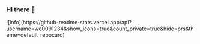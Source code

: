 ### Hi there 👋

<!--
**we0091234/we0091234** is a ✨ _special_ ✨ repository because its `README.md` (this file) appears on your GitHub profile.

Here are some ideas to get you started:

- 🔭 I’m currently working on ...
- 🌱 I’m currently learning ...
- 👯 I’m looking to collaborate on ...
- 🤔 I’m looking for help with ...
- 💬 Ask me about ...
- 📫 How to reach me: ...
- 😄 Pronouns: ...
- ⚡ Fun fact: ...
-->![info](https://github-readme-stats.vercel.app/api?username=we0091234&show_icons=true&count_private=true&hide=prs&theme=default_repocard)
